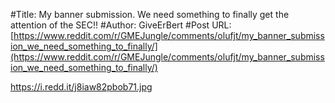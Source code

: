 #Title: My banner submission. We need something to finally get the attention of the SEC!!
#Author: GiveErBert
#Post URL: [https://www.reddit.com/r/GMEJungle/comments/olufjt/my_banner_submission_we_need_something_to_finally/](https://www.reddit.com/r/GMEJungle/comments/olufjt/my_banner_submission_we_need_something_to_finally/)


https://i.redd.it/j8iaw82pbob71.jpg